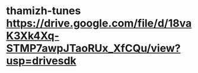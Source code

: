 # thamizh-tunes https://drive.google.com/file/d/18vaK3Xk4Xq-STMP7awpJTaoRUx_XfCQu/view?usp=drivesdk

